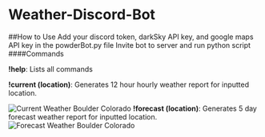 # Weather-Discord-Bot
##How to Use
Add your discord token, darkSky API key, and google maps API key in the powderBot.py file
Invite bot to server and run python script
####Commands

**!help**: Lists all commands 

**!current (location)**: Generates 12 hour hourly weather report for inputted location.

![Current Weather Boulder Colorado](https://github.com/JordanGoodridge/Weather-Discord-Bot/blob/master/hourly_rendered_image.png)
**!forecast (location)**: Generates 5 day forecast weather report for inputted location.
![Forecast Weather Boulder Colorado](https://github.com/JordanGoodridge/Weather-Discord-Bot/blob/master/forecast_rendered_image.png)
